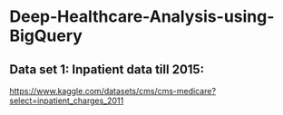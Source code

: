# Deep-Healthcare-Analysis-using-BigQuery

## Data set 1: Inpatient data till 2015:
https://www.kaggle.com/datasets/cms/cms-medicare?select=inpatient_charges_2011
